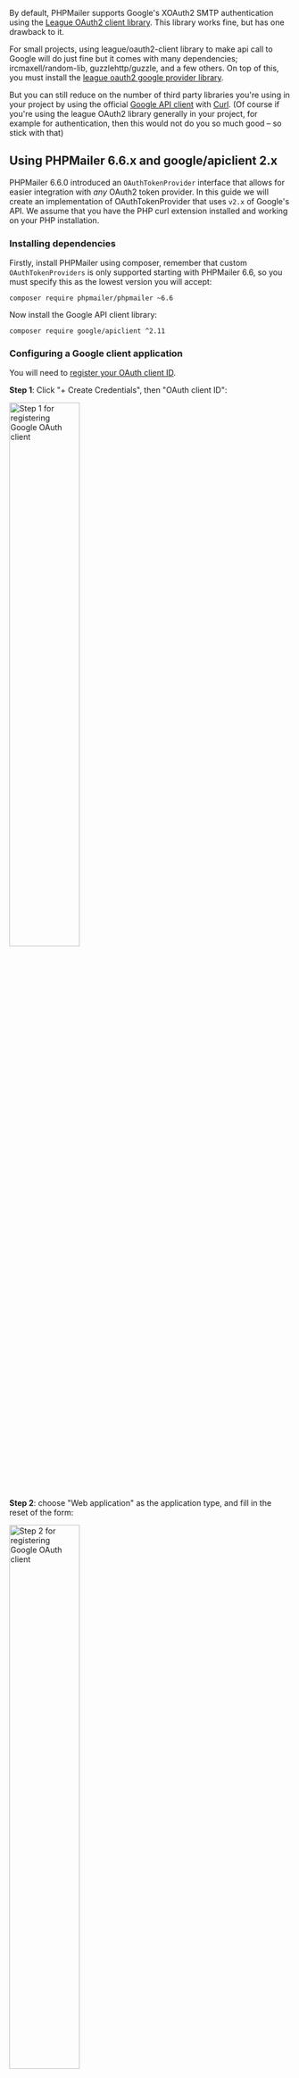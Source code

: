 By default, PHPMailer supports Google's XOAuth2 SMTP authentication using the [League OAuth2 client library](https://github.com/thephpleague/oauth2-client). This library works fine, but has one drawback to it.

For small projects, using league/oauth2-client library to make api call to Google will do just fine but it comes with many dependencies; ircmaxell/random-lib, guzzlehttp/guzzle, and a few others. On top of this, you must install the [league oauth2 google provider library](https://github.com/thephpleague/oauth2-google).

But you can still reduce on the number of third party libraries you're using in your project by using the official [Google API client](https://github.com/google/google-api-php-client) with [Curl](http://curl.haxx.se/). (Of course if you're using the league OAuth2 library generally in your project, for example for authentication, then this would not do you so much good – so stick with that)

## Using PHPMailer 6.6.x and google/apiclient 2.x

PHPMailer 6.6.0 introduced an `OAuthTokenProvider` interface that allows for easier integration with *any* OAuth2 token provider. In this guide we will create an implementation of OAuthTokenProvider that uses `v2.x` of Google's API. We assume that you have the PHP curl extension installed and working on your PHP installation.

### Installing dependencies

Firstly, install PHPMailer using composer, remember that custom `OAuthTokenProviders` is only supported starting with PHPMailer 6.6, so you must specify this as the lowest version you will accept:

    composer require phpmailer/phpmailer ~6.6

Now install the Google API client library:

    composer require google/apiclient ^2.11

### Configuring a Google client application

You will need to [register your OAuth client ID](https://console.cloud.google.com/apis/credentials).

**Step 1**: Click "+ Create Credentials", then "OAuth client ID":

<img src="https://user-images.githubusercontent.com/13329586/156445761-6ffdd03f-31d1-49ae-98f5-fb3ff2652303.png" alt="Step 1 for registering Google OAuth client" width=50% />

**Step 2**: choose "Web application" as the application type, and fill in the reset of the form:

<img src="https://user-images.githubusercontent.com/13329586/156445855-df670c9b-603b-496d-bdaf-19d0986be001.png" alt="Step 2 for registering Google OAuth client" width=50% />

**Step 3**: after the app has been created, download its details in JSON and rename the file to `gmail-xoauth2-credentials.json`. Create another empty file named `gmail-xoauth-token.json` which will hold the access and refresh tokens after user authorization:

<img src="https://user-images.githubusercontent.com/13329586/156445761-6ffdd03f-31d1-49ae-98f5-fb3ff2652303.png" alt="Step 3 for registering Google OAuth client" width=50% />

**Step 4**: create a new class called `GoogleOauthClient` which implements `OAuthTokenProvider` and uses the Google API client as a token provider. This class provides the bridge between PHPMailer's OAuth interface and the google client library:

```php
use PHPMailer\PHPMAiler\OAuthTokenProvider;

class GoogleOauthClient implements OAuthTokenProvider
{
    private $oauthUserEmail;
    private $client;
    private $tokenPath;

    public function __construct($oauthUserEmail, $credentialsFile, $tokenPath)
    {
        $this->oauthUserEmail = $oauthUserEmail;

        $this->client = new \Google_Client();
        $this->client->setScopes([\Google_Service_Gmail::MAIL_GOOGLE_COM]);
        $this->client->setAuthConfig($credentialsFile);
        $this->client->setApplicationName('Your Application Name');
        $this->client->setAccessType('offline');

        // Set the token path
        $this->tokenPath = $tokenPath;

        // Load previously stored auth token
        if (file_exists($this->tokenPath)) {
            $accessToken = json_decode(file_get_contents($this->tokenPath), true);
            $this->client->setAccessToken($accessToken);
        }
    }

    public function refreshOAuthToken()
    {
        // If our token has not expired, there is nothing to do
        if (!$this->client->isAccessTokenExpired()) {
            return;
        }

        // If our token has expired, but we do not have a refresh token
        if (!$this->client->getRefreshToken()) {
            $authUrl = $this->client->createAuthUrl();
            printf("Open the following link in your browser:\n%s\n", $authUrl);
            print 'Enter verification code: ';
            $authCode = trim(fgets(STDIN));

            $accessToken = $this->client->fetchAccessTokenWithAuthCode($authCode);
            $this->client->setAccessToken($accessToken);

            if (array_key_exists('error', $accessToken)) {
                throw new \Exception(join(', ', $accessToken));
            }
        }

        $this->client->fetchAccessTokenWithRefreshToken($this->client->getRefreshToken());

        // Save the token to the token file
        file_put_contents($this->tokenPath, json_encode($this->client->getAccessToken()));
    }

    /**
     * @see \PHPMailer\PHPMailer\OAuth::getOauth64()
     */
    public function getOauth64(): string
    {
        $this->refreshOAuthToken();

        $oauthUserEmail = env('GOOGLE_CLIENT_EMAIL');
        $oauthToken = $this->client->getAccessToken();
        return base64_encode(
            'user=' .
            $this->oauthUserEmail .
            "\001auth=Bearer " .
            $oauthToken['access_token'] .
            "\001\001"
        );
    }
}
```

## In action
Now that we have an implementation of `OAuthTokenProvider` for the Google API we can put this together with PHPMailer to send an email. We'll use an amended version of `examples/gmail_xoauth.phps` to demonstrate:

```php
<?php

//Import PHPMailer classes into the global namespace
use PHPMailer\PHPMailer\PHPMailer;

//SMTP needs accurate times, and the PHP time zone MUST be set
//This should be done in your php.ini, but this is how to do it if you don't have access to that
date_default_timezone_set('Etc/UTC');

//Load dependencies from composer
//If this causes an error, run 'composer install'
require '../vendor/autoload.php';

//Create a new PHPMailer instance
$mail = new PHPMailer();
$mail->isSMTP();
//SMTP::DEBUG_OFF = off (for production use)
$mail->SMTPDebug = SMTP::DEBUG_SERVER;
$mail->Host = 'smtp.gmail.com';
$mail->Port = 587;
$mail->SMTPSecure = PHPMailer::ENCRYPTION_STARTTLS;
$mail->SMTPAuth = true;
$mail->AuthType = 'XOAUTH2';

//Create and pass GoogleOauthClient to PHPMailer
$oauthTokenProvider = new \GoogleOauthClient(
    'someone@gmail.com',
    'path/to/gmail-xoauth2-credentials.json',
    'path/to/gmail-xoauth-token.json'
);
$mail->setOAuth($oauthTokenProvider);

//construct the email itself
$mail->setFrom($email, 'First Last');
$mail->addAddress('someone@gmail.com', 'John Doe');
$mail->Subject = 'PHPMailer GMail XOAUTH2 SMTP test';
$mail->CharSet = PHPMailer::CHARSET_UTF8;
$mail->msgHTML(file_get_contents('contentsutf8.html'), __DIR__);
$mail->AltBody = 'This is a plain-text message body';
$mail->addAttachment('images/phpmailer_mini.png');

//send the message, check for errors
if (!$mail->send()) {
    echo 'Mailer Error: ' . $mail->ErrorInfo;
} else {
    echo 'Message sent!';
}
```

## An older version of this guide for pre PHPMailer 6.6.0

Firstly, lets install PHPMailer using composer, remember Google's XOAUTH2 SMTP & IMAP authentication mechanism is only supported starting with PHPMailer 5.2.11. So you must install that or later;<br/>
`composer require phpmailer/phpmailer ~5.2`

So hope you have curl install on your working machine, and enabled for php? If not, you may refer to this great discussion; ["How do I install cURL on Windows?"](http://stackoverflow.com/questions/1347146/how-to-enable-curl-in-php-xampp) on stackoverflow.

Once you have Curl installed and configured, use composer to install the Google API client library by <br/>
`composer require google/apiclient 1.*`

When you register you client app, download it details in json and rename the file to `gmail-xoauth2-credentials.json` or any name you prefer, create another file and name it `gmail-xoauth2-token.json` this will hold the access token after user authorization.

```
define ( 'APPLICATION_NAME', 'YOUR_APPLICATION NAME' );
define ( 'APP_CREDENTIALS', 'path_to/gmail-xoauth2-credentials.json' );
define ( 'CREDENTIALS_PATH', 'path_/gmail-xoauth2-token.json');
define ( 'SCOPES', implode ( ' ', array (
		\Google_Service_Gmail::GMAIL_COMPOSE 
) ) );

class GmailXOAuth2 {

    private $oauthUserEmail = '';
    private $oauthRefreshToken = '';
    private $oauthClientId = '';
    private $oauthClientSecret = '';
    
    public function __construct(
        $UserEmail,
        $ClientSecret,
        $ClientId,
        $RefreshToken
    ) {
        $this->oauthClientId = $ClientId;
        $this->oauthClientSecret = $ClientSecret;
        $this->oauthRefreshToken = $RefreshToken;
        $this->oauthUserEmail = $UserEmail;
    }
	
        /*
         * @returns $google_client object
         */
	private function getClient() {
	
		$google_client = new \Google_Client ();
	
		$google_client->setApplicationName ( APPLICATION_NAME );
		$google_client->setScopes ( 'https://mail.google.com/' );
		$google_client->setAuthConfigFile ( APP_CREDENTIALS );
                /* Its a must to request for 'offile access type' */
		$google_client->setAccessType ( 'offline' );
	
		return $google_client;
	
	}
	
        /*
         * checks the credentials for the access token, if present; it returns that
         * or refreshes it if expired. 
         * if the credentials file is empty, it will return the authorization url to which you must redirect too 
         * for user user authorization 
         */
	public static function authenticate () {
	
		$client = GmailXOAuth2::getClient();
	
		if (!empty(file_get_contents(CREDENTIALS_PATH))) {
			
			$accessToken = file_get_contents(CREDENTIALS_PATH);
		
		} else {
			
			return array( 'authorization_uri' => $client->createAuthUrl() );
			
		}
		
		$client->setAccessToken($accessToken);
		
		// Refresh the token if it's expired.
		if ($client->isAccessTokenExpired()) {
			
			$client->refreshToken($client->getRefreshToken());
			
			$new_accessToken = $client->getAccessToken();
			
			if (file_put_contents(CREDENTIALS_PATH, $new_accessToken)) {
				
				return json_decode($new_accessToken, true);
				
			}
			
		}
		
		return json_decode($accessToken, true);
	
	}
	
        /*
         * call this in your callback (redirect url), code the authorization for and exchanges it for an 
         * access token. 
         * it stores this in the token file for future reference.
         * if the user denies your app access, it will still return just that error and not write to the token file
         */
	public static function resetCredentials( $authCode ) {
		
		$client = GmailXOAuth2::getClient();
		
		$accessToken = $client->authenticate( $authCode );
		
		if( file_put_contents( CREDENTIALS_PATH, $accessToken ) ) {
			
			return json_decode( $accessToken, true );
			
		}
		
		return false;
		
	}
	
	/**
	 * GetOauth64
	 * 
	 * encode the user email related to this request along with the token in base64
	 * this is used for authentication, in the phpmailer smtp class
	 * 
	 * @return string
	 */
	public function getOauth64 () {
		
		$client = GmailXOAuth2::getClient();
		
		if (!empty(file_get_contents(CREDENTIALS_PATH))) {
				
			$accessToken = file_get_contents(CREDENTIALS_PATH);
		
		} else {
				
			return false;
				
		}
		
		$client->setAccessToken($accessToken);
		
		// Refresh the token if it's expired.
		if ($client->isAccessTokenExpired()) {
				
			$client->refreshToken($client->getRefreshToken());
				
			$accessToken = $client->getAccessToken();
				
			file_put_contents(CREDENTIALS_PATH, $accessToken);
				
		}

		$offlineToken = GmailXOAuth2::request_offline_token();
		
		return base64_encode("user=" . $this->oauthUserEmail . "\001auth=Bearer " . $offlineToken . "\001\001");
	
	}
	
        /*
         * this makes a request to the Google API, using Curl to get another access token that we can use 
         * for authentication on the Gmail API when sending messages
         */
	private function request_offline_token() {
		 
		$token_uri = "https://accounts.google.com/o/oauth2/token";
		$parameters = array(
				"grant_type" => 'refresh_token',
				"client_id" => $this->oauthClientId,
				"client_secret" => $this->oauthClientSecret,
				"refresh_token" => $this->oauthRefreshToken
		);
		 
		$curl = curl_init($token_uri);
	
		curl_setopt($curl, CURLOPT_POST, true);
		curl_setopt($curl, CURLOPT_POSTFIELDS, $parameters);
		curl_setopt($curl, CURLOPT_HTTPAUTH, CURLAUTH_ANY);
		curl_setopt($curl, CURLOPT_SSL_VERIFYPEER, false);
		curl_setopt($curl, CURLOPT_RETURNTRANSFER, 1);
	
		$response = curl_exec($curl);
		curl_close($curl);
	
		$response = json_decode($response, true);
		
		return $response['access_token'];
	}
	
}
```
<h3>Why must we request for another access token?</h3>
This is the most crucial/tricky part I found in the Google XOAuth2 mechanism. Remember, we requested for offline access but we received and access token from that.
However we can't use that very access token to make interaction with the Gmail API in offline access type so we must request for another access token using the <b>refresh token</b> we received.
This is done in `GmailXOAuth2::request_offline_token()` using the refresh grant type.

<h3>I didn't now receive a refresh token?</h3>
Yes, this is possible since you're developing and you may try authorizing your test applications a couple of time. In the offline access type, Google will issue a refresh token only once and you're expected to use that to gain an access token offline. if you may further authorizations, you wont received the refresh token again.<br/>
<b>Solution: </b> Revoke access from your application and authorize it again. In this case you will have to first manually delete contents in the token.json file so as for the refresh token to be written there.

Now that you can authorize your application and receive a refresh token, let's handle sending emails using this setup. But before we start sending emails, we must create our custom PHPMailerOAuth class since we are not using the default class that uses League OAuth2 client library.

```
class PHPMailerOAuth extends \PHPMailer {
	
    /**
     * The OAuth user's email address
     * @type string
     */
    public $oauthUserEmail = '';

    /**
     * The OAuth refresh token
     * @type string
     */
    public $oauthRefreshToken = '';

    /**
     * The OAuth client ID
     * @type string
     */
    public $oauthClientId = '';

    /**
     * The OAuth client secret
     * @type string
     */
    public $oauthClientSecret = '';

    /**
     * An instance of the OAuth class.
     * @type OAuth
     * @access protected
     */
    protected $oauth = null;
    
    /**
     * Get an OAuth instance to use.
     * @return OAuth
     */
    public function getOAUTHInstance()
    {
        if (!is_object($this->oauth)) {
            /* this is the only part that differs,
             * we create an object of our class GmailXOAuth2 instead of the original OAuth class 
             */
            $this->oauth = new GmailXOAuth2 (
                $this->oauthUserEmail,
                $this->oauthClientSecret,
                $this->oauthClientId,
                $this->oauthRefreshToken
            );
        }
        return $this->oauth;
    }

    /**
     * Initiate a connection to an SMTP server.
     * Overrides the original smtpConnect method to add support for OAuth.
     * @param array $options An array of options compatible with stream_context_create()
     * @uses SMTP
     * @access public
     * @throws phpmailerException
     * @return boolean
     */
    public function smtpConnect($options = array()) {
        if (is_null($this->smtp)) {
            $this->smtp = $this->getSMTPInstance();
        }
        
        if (is_null($this->oauth)) {
            $this->oauth = $this->getOAUTHInstance();
        }
       
        // Already connected?
        if ($this->smtp->connected()) {
            return true;
        }

        $this->smtp->setTimeout($this->Timeout);
        $this->smtp->setDebugLevel($this->SMTPDebug);
        $this->smtp->setDebugOutput($this->Debugoutput);
        $this->smtp->setVerp($this->do_verp);
        $hosts = explode(';', $this->Host);
        $lastexception = null;

        foreach ($hosts as $hostentry) {
            $hostinfo = array();
            if (!preg_match('/^((ssl|tls):\/\/)*([a-zA-Z0-9\.-]*):?([0-9]*)$/', trim($hostentry), $hostinfo)) {
                // Not a valid host entry
                continue;
            }
            // $hostinfo[2]: optional ssl or tls prefix
            // $hostinfo[3]: the hostname
            // $hostinfo[4]: optional port number
            // The host string prefix can temporarily override the current setting for SMTPSecure
            // If it's not specified, the default value is used
            $prefix = '';
            $secure = $this->SMTPSecure;
            $tls = ($this->SMTPSecure == 'tls');
            if ('ssl' == $hostinfo[2] or ('' == $hostinfo[2] and 'ssl' == $this->SMTPSecure)) {
                $prefix = 'ssl://';
                $tls = false; // Can't have SSL and TLS at the same time
                $secure = 'ssl';
            } elseif ($hostinfo[2] == 'tls') {
                $tls = true;
                // tls doesn't use a prefix
                $secure = 'tls';
            }
            //Do we need the OpenSSL extension?
            $sslext = defined('OPENSSL_ALGO_SHA1');
            if ('tls' === $secure or 'ssl' === $secure) {
                //Check for an OpenSSL constant rather than using extension_loaded, which is sometimes disabled
                if (!$sslext) {
                    throw new \phpmailerException($this->lang('extension_missing').'openssl', self::STOP_CRITICAL);
                }
            }
            $host = $hostinfo[3];
            $port = $this->Port;
            $tport = (integer)$hostinfo[4];
            if ($tport > 0 and $tport < 65536) {
                $port = $tport;
            }
            if ($this->smtp->connect($prefix . $host, $port, $this->Timeout, $options)) {
                try {
                    if ($this->Helo) {
                        $hello = $this->Helo;
                    } else {
                        $hello = $this->serverHostname();
                    }
                    $this->smtp->hello($hello);
                    //Automatically enable TLS encryption if:
                    // * it's not disabled
                    // * we have openssl extension
                    // * we are not already using SSL
                    // * the server offers STARTTLS
                    if ($this->SMTPAutoTLS and $sslext and $secure != 'ssl' and $this->smtp->getServerExt('STARTTLS')) {
                        $tls = true;
                    }
                    if ($tls) {
                        if (!$this->smtp->startTLS()) {
                            throw new \phpmailerException($this->lang('connect_host'));
                        }
                        // We must resend HELO after tls negotiation
                        $this->smtp->hello($hello);
                    }
                    if ($this->SMTPAuth) {
                        if (!$this->smtp->authenticate(
                            $this->Username,
                            $this->Password,
                            $this->AuthType,
                            $this->Realm,
                            $this->Workstation,
                            $this->oauth
                        )
                        ) {
                            throw new \phpmailerException($this->lang('authenticate'));
                        }
                    }
                    return true;
                } catch (\phpmailerException $exc) {
                    $lastexception = $exc;
                    $this->edebug($exc->getMessage());
                    // We must have connected, but then failed TLS or Auth, so close connection nicely
                    $this->smtp->quit();
                }
            }
        }
        // If we get here, all connection attempts have failed, so close connection hard
        $this->smtp->close();
        // As we've caught all exceptions, just report whatever the last one was
        if ($this->exceptions and !is_null($lastexception)) {
            throw $lastexception;
        }
        return false;
    }
}
```

The only difference we have from the original PHPMailerOAuth class is that instead of create an object of the original OAuth class that uses League OAuth2 client library, we now create an object of your custom GmailXOAuth2 class, the rest remains the same...

```
class Gmail {

	public static function sendMail() {
		
		$mail = Gmail2::setup();
		
		//Set who the message is to be sent from
		$mail->setFrom('sender@gmail.com', 'Brian Matovu');
		
		//Set an alternative reply-to address
		//$mail->addReplyTo('reply_to@gmail.ug', 'James Scott');
		
		//Set who the message is to be sent to
		$mail->addAddress('receiver@gmail.com', 'John Doe');
		
		//Set the subject line
		$mail->Subject = 'PHPMailer GMail XOAuth SMTP';
		
		//Read an HTML message body from an external file, convert referenced images to embedded,
		//convert HTML into a basic plain-text alternative body
		//$mail->msgHTML(file_get_contents('contents.html'), dirname(__FILE__));
		
		$mail->Body = "
				<!DOCTYPE html>
				<html>
				<head>
				<meta charset='ISO-8859-1'>
				<title>Datum :: PHPMailer Testing</title>
				</head>
				<body>
					<h3>Test email</h3>
					<p>This is a test email using phpmailer library 5.1.12</p>
					<hr/>
					<p>Using Google API Client instead of League OAuth2 client </p>
				</body>
				</html>";
		
		//Replace the plain text body with one created manually
		$mail->AltBody = 'AltBody :: This is a plain-text message body';
		
		//send the message, check for errors
		if (!$mail->send()) {
			return "Mailer Error: " . $mail->ErrorInfo;
		} else {
			return "Message sent!";
		}
	}
	
	
	private function setup() {
	
		// Create a new PHPMailer instance
		$mail = new PHPMailerOAuth; /* this must be the custom class we created */
	
		// Tell PHPMailer to use SMTP
		$mail->isSMTP();
	
		// Enable SMTP debugging
		$mail->SMTPDebug = 2;
	
		// Ask for HTML-friendly debug output
		$mail->Debugoutput = 'html';
	
		// Set AuthType
		$mail->AuthType = 'XOAUTH2';
	
		// Whether to use SMTP authentication
		$mail->SMTPAuth = true;
	
		// Set the encryption system to use - ssl (deprecated) or tls
		$mail->SMTPSecure = 'tls';
	
		// Set the hostname of the mail server
		$mail->Host = 'smtp.gmail.com';
	
		// Set the SMTP port number - 587 for authenticated TLS, a.k.a. RFC4409 SMTP submission
		$mail->Port = 587;
		
		// User Email to use for SMTP authentication - Use the same Email used in Google Developer Console
		$mail->oauthUserEmail = 'vdatum@gmail.com';
		
		$gmail_credentials = json_decode(file_get_contents('path_to\gmail-xoauth2-credentials.json'), true);
	
		//Obtained From Google Developer Console
		$mail->oauthClientId = $gmail_credentials['web']['client_id'];
		
		//Obtained From Google Developer Console
		$mail->oauthClientSecret = $gmail_credentials['web']['client_secret'];
		
		$gmail_token = json_decode(file_get_contents('path_to\gmail-xoauth2-token.json'), true);
		
		//Obtained By running get_oauth_token.php after setting up APP in Google Developer Console.
		//Set Redirect URI in Developer Console as [https/http]://<yourdomain>/<folder>/get_oauth_token.php
		// eg: http://localhost/phpmail/get_oauth_token.php
		$mail->oauthRefreshToken = $gmail_token['refresh_token'];
	
		return $mail;
	}
	
}
```

That is it, so we can now try sending an email
`Gmail::sendMail();`
